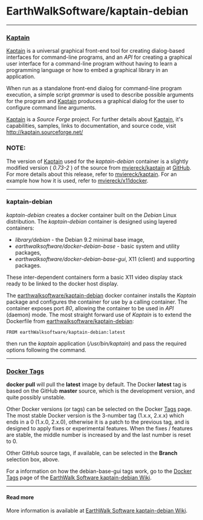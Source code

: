 # EarthWalkSoftware/kaptain-debian
_____________________

### [Kaptain](http://kaptain.sourceforge.net/)  

[Kaptain](http://kaptain.sourceforge.net/) is a universal graphical front-end tool for creating dialog-based interfaces for command-line programs, and an *API* for creating a graphical user interface for a command-line program without having to learn a programming language or how to embed a graphical library in an application.  

When run as a standalone front-end dialog for command-line program execution, a simple script *grammar* is used to describe possible arguments for the program and [Kaptain](http://kaptain.sourceforge.net/) produces a graphical dialog for the user to configure command line arguments.  

[Kaptain](http://kaptain.sourceforge.net/) is a *Source Forge* project.  For further details about [Kaptain](http://kaptain.sourceforge.net/), it's capabilities, samples, links to documentation, and source code, visit http://kaptain.sourceforge.net/  

### NOTE:  

The version of [Kaptain](http://kaptain.sourceforge.net/) used for the *kaptain-debian* container is a slightly modified version ( *0.73-2* ) of the source from [mviereck/kaptain](https://github.com/mviereck/kaptain) at [GitHub](https://github.com). For more details about this release, refer to [mviereck/kaptain](https://github.com/mviereck/kaptain).  For an example how how it is used, refer to [mviereck/x11docker](https://github.com/mviereck/x11docker). 

_____________________

### kaptain-debian

*kaptain-debian* creates a docker container built on the *Debian* Linux distribution.  The *kaptain-debian* container is designed using layered containers:

- *library/debian* - the Debian 9.2 minimal base image,
- *earthwalksoftware/docker-debian-base* - basic system and utility packages,
- *earthwalksoftware/docker-debian-base-gui*, X11 (client) and supporting packages.

These inter-dependent containers form a basic X11 video display stack ready to be linked to the docker host display.

The [earthwalksoftware/kaptain-debian](https://hub.docker.com/r/earthwalksoftware/kaptain-debian/) docker container installs the *Kaptain* package and configures the container for use by a calling container.  The container exposes port *80*, allowing the container to be used in *API* (daemon) mode. The most straight forward use of *Kaptain* is to extend the Dockerfile from [earthwalksoftware/kaptain-debian](https://hub.docker.com/r/earthwalksoftware/kaptain-debian/):

    FROM earthWalksoftware/kaptain-debian:latest  

then run the *kaptain* application (*/usr/bin/kaptain*) and pass the required options following the command.

____

### [Docker Tags](https://github.com/EarthWalkSoftware/debian-base-gui/wiki/Docker-Tags)

**docker pull** will pull the **latest** image by default.  The Docker **latest** tag is based on the GitHub **master** source, which is the development version, and quite possibly unstable.  

Other Docker versions (or tags) can be selected on the Docker [Tags](https://hub.docker.com/r/earthwalksoftware/kaptain-debian/tags/) page.  The most stable Docker version is the 3-number tag (1.x.x, 2.x.x) which ends in a 0 (1.x.0, 2.x.0), otherwise it is a patch to the previous tag, and is designed to apply fixes or experimental features.  When the fixes / features are stable, the middle number is increased by and the last number is reset to 0.

Other GitHub source tags, if available, can be selected in the **Branch** selection box, above.

For a information on how the debian-base-gui tags work, go to the [Docker Tags](https://github.com/EarthWalkSoftware/debian-base-gui/wiki/Docker-Tags) page of the [EarthWalk Software kaptain-debian Wiki](https://github.com/EarthWalkSoftware/kaptaindebian/wiki).

_____________________

#### Read more 

More information is available at [EarthWalk Software kaptain-debian Wiki](https://github.com/EarthWalkSoftware/kaptain-debian/wiki).

